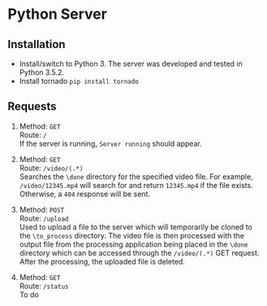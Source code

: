 # Python Server
Installation
-------
* Install/switch to Python 3. The server was developed and tested in Python 3.5.2.
* Install tornado `pip install tornado`

## Requests
1. Method: `GET` <br />
   Route: `/` <br />
   If the server is running, `Server running` should appear.
   
2. Method: `GET` <br />
   Route: `/video/(.*)` <br />
   Searches the `\done` directory for the specified video file. For example, `/video/12345.mp4` will search for and return       `12345.mp4` if the file exists. Otherwise, a `404` response will be sent.
   
3. Method: `POST` <br />
   Route: `/upload` <br />
   Used to upload a file to the server which will temporarily be cloned to the `\to_process` directory. The video file is then    processed with the output file from the processing application being placed in the `\done` directory which can be accessed      through the `/video/(.*)` GET request. After the processing, the uploaded file is deleted.
   
4. Method: `GET` <br />
   Route: `/status` <br />
   To do
   
   
